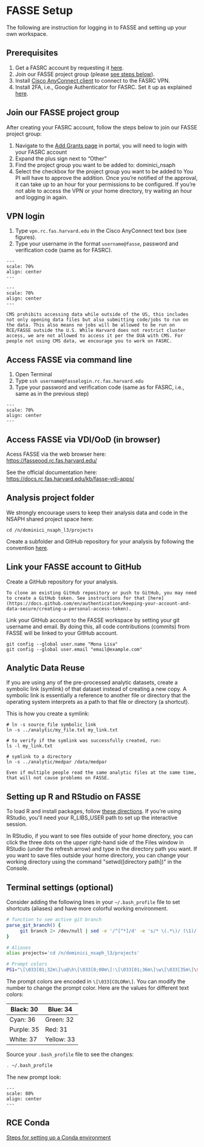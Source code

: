 # FASSE Setup

The following are instruction for logging in to FASSE and setting up your own workspace.

## Prerequisites 

1. Get a FASRC account by requesting it [here](https://docs.rc.fas.harvard.edu/kb/get-a-fasse-account-and-project-group/).
2. Join our FASSE project group (please [see steps below](#join-our-fasse-project-group)).
3. Install [Cisco AnyConnect client](https://vpn.rc.fas.harvard.edu/) to connect to the FASRC VPN. 
4. Install 2FA, i.e., Google Authenticator for FASRC. Set it up as explained [here](https://docs.rc.fas.harvard.edu/kb/openauth/).

## Join our FASSE project group
After creating your FASRC account, follow the steps below to join our FASSE project group:
1. Navigate to the [Add Grants page](https://portal.rc.fas.harvard.edu/request/grants/add) in portal, you will need to login with your FASRC account
2. Expand the plus sign next to “Other”
3. Find the project group you want to be added to: dominici_nsaph
4. Select the checkbox for the project group you want to be added to
You PI will have to approve the addition.  Once you’re notified of the approval, it can take up to an hour for your permissions to be configured.  If you’re not able to access the VPN or your home directory, try waiting an hour and logging in again.

## VPN login

1. Type `vpn.rc.fas.harvard.edu` in the Cisco AnyConnect text box (see figures).
2. Type your username in the format `username@fasse`, password and verification code (same as for FASRC).

```{figure} imgs/fasse_vpn.png
---
scale: 70%
align: center 
---
```

```{figure} imgs/fasse_form.png
---
scale: 70%
align: center 
---
```

```{warning}
CMS prohibits accessing data while outside of the US, this includes not only opening data files but also submitting code/jobs to run on the data. This also means no jobs will be allowed to be run on RCE/FASSE outside the U.S. While Harvard does not restrict cluster access, we are not allowed to access it per the DUA with CMS. For people not using CMS data, we encourage you to work on FASRC.
```

## Access FASSE via command line

1. Open Terminal
2. Type `ssh username@fasselogin.rc.fas.harvard.edu`
3. Type your password and verification code (same as for FASRC, i.e., same as in the previous step)

```{figure} imgs/fasse_ssh.png
---
scale: 70%
align: center 
---
```

## Access FASSE via VDI/OoD (in browser)

Acess FASSE via the web browser here: https://fasseood.rc.fas.harvard.edu/ 

See the official documentation here: https://docs.rc.fas.harvard.edu/kb/fasse-vdi-apps/

## Analysis project folder 

We strongly encourage users to keep their analysis data and code in the NSAPH shared project space here:

```
cd /n/dominici_nsaph_l3/projects
``` 

Create a subfolder and GitHub repository for your analysis by following the convention [here](naming-convention).

## Link your FASSE account to GitHub

Create a GitHub repository for your analysis.

```{note}
To clone an existing GitHub repository or push to GitHub, you may need to create a GitHub token. See instructions for that [here](https://docs.github.com/en/authentication/keeping-your-account-and-data-secure/creating-a-personal-access-token).
```

Link your GitHub account to the FASSE workspace by setting your git username and email. By doing this, all code contributions (commits) from FASSE will be linked to your GitHub account.

```
git config --global user.name "Mona Lisa"
git config --global user.email "email@example.com"
```

## Analytic Data Reuse

If you are using any of the pre-processed analytic datasets, create a symbolic link (symlink) of that dataset instead of creating a new copy. A symbolic link is essentially a reference to another file or directory that the operating system interprets as a path to that file or directory (a shortcut).

This is how you create a symlink:

```
# ln -s source_file symbolic_link
ln -s ../analytic/my_file.txt my_link.txt

# to verify if the symlink was successfully created, run:
ls -l my_link.txt

# symlink to a directory
ln -s ../analytic/medpar /data/medpar
```

```{note}
Even if multiple people read the same analytic files at the same time, that will not cause problems on FASSE.
```

## Setting up R and RStudio on FASSE

To load R and install packages, follow [these directions](https://docs.rc.fas.harvard.edu/kb/r-packages/). If you're using RStudio, you'll need your R_LIBS_USER path to set up the interactive session.

In RStudio, if you want to see files outside of your home directory, you can click the three dots on the upper right-hand side of the Files window in RStudio (under the refresh arrow) and type in the directory path you want. If you want to save files outside your home directory, you can change your working directory using the command "setwd([directory path])" in the Console.

## Terminal settings (optional)

Consider adding the following lines in your `~/.bash_profile` file to set shortcuts (aliases) and have more colorful working environment.

```sh
# function to see active git branch
parse_git_branch() {
     git branch 2> /dev/null | sed -e '/^[^*]/d' -e 's/* \(.*\)/ (\1)/'
}

# Aliases 
alias projects='cd /n/dominici_nsaph_l3/projects' 

# Prompt colors
PS1="\[\033[01;32m\]\u@\h\[\033[0;00m\]:\[\033[01;36m\]\w\[\033[35m\]\$(parse_git_branch)\[\033[00m\] $ "
```

The prompt colors are encoded in `\[\033[COLORm\]`. You can modify the number to change the prompt color. Here are the values for different text colors:

| Black: 30 | Blue: 34 |
| --------- | -------- |
| Cyan: 36 | Green: 32 |
| Purple: 35 | Red: 31 |
| White: 37 | Yellow: 33 |

Source your `.bash_profile` file to see the changes:

```sh
. ~/.bash_profile
```
The new prompt look:

```{figure} imgs/fasse_cmd.png
---
scale: 80%
align: center 
---
```

## RCE Conda

[Steps for setting up a Conda environment](https://github.com/NSAPH/CausalGPS-test/blob/main/Analyses/scaling_synthetic_rce_1/scaling_synthetic_rce.md#steps-for-setting-up-environment)
